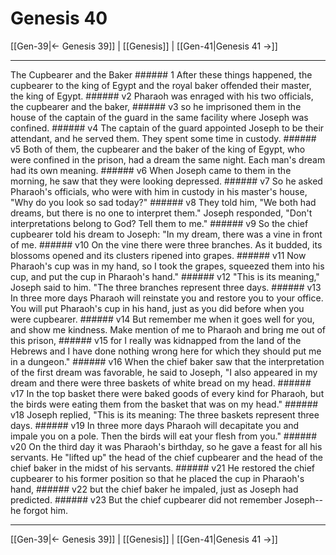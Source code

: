 # Genesis 40

[[Gen-39|← Genesis 39]] | [[Genesis]] | [[Gen-41|Genesis 41 →]]
***

The Cupbearer and the Baker ###### 1 After these things happened, the cupbearer to the king of Egypt and the royal baker offended their master, the king of Egypt. ###### v2 Pharaoh was enraged with his two officials, the cupbearer and the baker, ###### v3 so he imprisoned them in the house of the captain of the guard in the same facility where Joseph was confined. ###### v4 The captain of the guard appointed Joseph to be their attendant, and he served them. They spent some time in custody. ###### v5 Both of them, the cupbearer and the baker of the king of Egypt, who were confined in the prison, had a dream the same night. Each man's dream had its own meaning. ###### v6 When Joseph came to them in the morning, he saw that they were looking depressed. ###### v7 So he asked Pharaoh's officials, who were with him in custody in his master's house, "Why do you look so sad today?" ###### v8 They told him, "We both had dreams, but there is no one to interpret them." Joseph responded, "Don't interpretations belong to God? Tell them to me." ###### v9 So the chief cupbearer told his dream to Joseph: "In my dream, there was a vine in front of me. ###### v10 On the vine there were three branches. As it budded, its blossoms opened and its clusters ripened into grapes. ###### v11 Now Pharaoh's cup was in my hand, so I took the grapes, squeezed them into his cup, and put the cup in Pharaoh's hand." ###### v12 "This is its meaning," Joseph said to him. "The three branches represent three days. ###### v13 In three more days Pharaoh will reinstate you and restore you to your office. You will put Pharaoh's cup in his hand, just as you did before when you were cupbearer. ###### v14 But remember me when it goes well for you, and show me kindness. Make mention of me to Pharaoh and bring me out of this prison, ###### v15 for I really was kidnapped from the land of the Hebrews and I have done nothing wrong here for which they should put me in a dungeon." ###### v16 When the chief baker saw that the interpretation of the first dream was favorable, he said to Joseph, "I also appeared in my dream and there were three baskets of white bread on my head. ###### v17 In the top basket there were baked goods of every kind for Pharaoh, but the birds were eating them from the basket that was on my head." ###### v18 Joseph replied, "This is its meaning: The three baskets represent three days. ###### v19 In three more days Pharaoh will decapitate you and impale you on a pole. Then the birds will eat your flesh from you." ###### v20 On the third day it was Pharaoh's birthday, so he gave a feast for all his servants. He "lifted up" the head of the chief cupbearer and the head of the chief baker in the midst of his servants. ###### v21 He restored the chief cupbearer to his former position so that he placed the cup in Pharaoh's hand, ###### v22 but the chief baker he impaled, just as Joseph had predicted. ###### v23 But the chief cupbearer did not remember Joseph--he forgot him.

***
[[Gen-39|← Genesis 39]] | [[Genesis]] | [[Gen-41|Genesis 41 →]]
